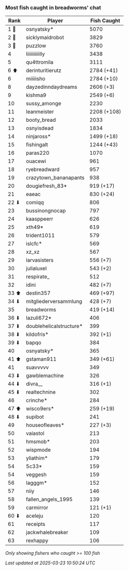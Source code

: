 ### Most fish caught in breadworms' chat
| Rank | Player | Fish Caught |
|------|--------|-----------|
| 1 🥇  | osnyatsky*  | 5070 |
| 2 🥈  | sicklymaidrobot  | 3829 |
| 3 🥉  | puzzlow  | 3760 |
| 4  | liiiiiiiiiilly  | 3438 |
| 5  | qu4ttromila  | 3111 |
| 6 ⬆ | derinturitierutz  | 2784 (+41) |
| 6  | miiiiisho  | 2784 (+10) |
| 8  | dayzedinndaydreams  | 2606 (+3) |
| 9  | kishma9  | 2549 (+6) |
| 10  | sussy_amonge  | 2230 |
| 11  | leanmeister  | 2208 (+108) |
| 12  | booty_bread  | 2033 |
| 13  | osnyisdead  | 1834 |
| 14  | ninjaross*  | 1499 (+18) |
| 15  | fishingalt  | 1244 (+43) |
| 16  | paras220  | 1070 |
| 17  | ouacewi  | 961 |
| 18  | ryebreadward  | 957 |
| 19  | crazytown_bananapants  | 938 |
| 20  | dougiefresh_83*  | 919 (+17) |
| 21  | eaeac  | 830 (+24) |
| 22 ⬇ | comiqq  | 806 |
| 23  | bussinongnocap  | 797 |
| 24  | kaasppeerr  | 626 |
| 25  | xth49*  | 619 |
| 26  | trident1011  | 579 |
| 27  | islcfc*  | 569 |
| 28  | xz_xz  | 567 |
| 29  | larvasisters  | 556 (+7) |
| 30  | julialuxel  | 543 (+2) |
| 31  | respirate_  | 512 |
| 32  | idini  | 482 (+7) |
| 33 ⬆ | destin357  | 469 (+97) |
| 34 ⬇ | mitgliederversammlung  | 428 (+7) |
| 35  | breadworms  | 419 (+14) |
| 36 ⬇ | lazuli672*  | 406 |
| 37 ⬇ | doublehelicalstructure*  | 399 |
| 38 ⬇ | kildofris*  | 392 (+1) |
| 39 ⬇ | bapqo  | 384 |
| 40  | osnyatsky*  | 365 |
| 41 ⬆ | gstaman911  | 349 (+61) |
| 41  | suavvvvv  | 349 |
| 43 ⬇ | gawblemachine  | 326 |
| 44 ⬇ | divra__  | 316 (+1) |
| 45 ⬇ | realtechnine  | 302 |
| 46  | crinche*  | 284 |
| 47 ⬆ | wisco9ers*  | 259 (+19) |
| 48 ⬇ | supibot  | 241 |
| 49  | houseofleaves*  | 227 (+3) |
| 50  | vaiastol  | 213 |
| 51  | hmsmob*  | 203 |
| 52  | wispmode  | 194 |
| 53  | yliathim*  | 179 |
| 54  | 5c33*  | 159 |
| 54  | veggesh  | 159 |
| 56  | lagggm*  | 152 |
| 57  | niiy  | 146 |
| 58  | fallen_angels_1995  | 139 |
| 59  | carmirror  | 121 (+1) |
| 60 ⬇ | aceleju  | 120 |
| 61  | receipts  | 117 |
| 62  | jackwhalebreaker  | 109 |
| 63  | rexhappy  | 106 |

_Only showing fishers who caught >= 100 fish_

_Last updated at 2025-03-23 10:50:24 UTC_